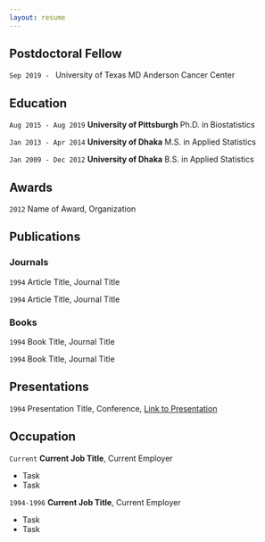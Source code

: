 ```yaml
---
layout: resume
---
```

## Postdoctoral Fellow

`Sep 2019 - `
University of Texas MD Anderson Cancer Center
## Education

`Aug 2015 - Aug 2019`
__University of Pittsburgh__
Ph.D. in Biostatistics

`Jan 2013 - Apr 2014`
__University of Dhaka__
M.S. in Applied Statistics 


`Jan 2009 - Dec 2012`
__University of Dhaka__
B.S. in Applied Statistics
## Awards

`2012`
Name of Award, Organization 

## Publications

<!-- A list is also available [online](https://scholar.google.co.uk/citations?user=LTOTl0YAAAAJ) -->

### Journals

`1994`
Article Title, Journal Title

`1994`
Article Title, Journal Title

### Books

`1994`
Book Title, Journal Title

`1994`
Book Title, Journal Title


## Presentations

`1994`
Presentation Title, Conference, <a href="https://MyWebsite.tld/presentation1">Link to Presentation</a>


## Occupation

`Current`
__Current Job Title__, Current Employer 

- Task
- Task

`1994-1996`
__Current Job Title__, Current Employer 

- Task
- Task



<!-- ### Footer

Last updated: May 2013 -->


